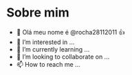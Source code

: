 # Sobre mim
- 👋 Olá meu nome é @rocha28112011
:+1:
- 👀 I’m interested in ...
- 🌱 I’m currently learning ...
- 💞️ I’m looking to collaborate on ...
- 📫 How to reach me ...



